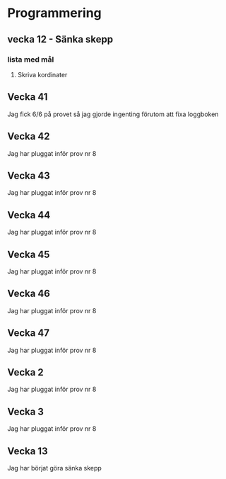 # Programmering

## vecka 12 - Sänka skepp

### lista med mål

1. Skriva kordinater


## Vecka 41
Jag fick 6/6 på provet så jag gjorde ingenting förutom att fixa loggboken

## Vecka 42
Jag har pluggat inför prov nr 8 

## Vecka 43
Jag har pluggat inför prov nr 8 

## Vecka 44
Jag har pluggat inför prov nr 8 

## Vecka 45
Jag har pluggat inför prov nr 8 

## Vecka 46
Jag har pluggat inför prov nr 8 

## Vecka 47
Jag har pluggat inför prov nr 8 

## Vecka 2
Jag har pluggat inför prov nr 8 

## Vecka 3
Jag har pluggat inför prov nr 8 

## Vecka 13
Jag har börjat göra sänka skepp